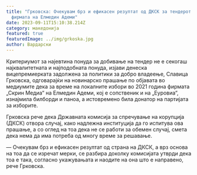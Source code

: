 ```yaml
---
title: "Грковска: Очекувам брз и ефикасен резултат од ДКСК за тендерот на
  фирмата на Елмедин Адеми"
date: 2023-09-11T15:10:38.214Z
category: македонија
featured: true
featuredImage: ../img/grkoska.jpg
author: Вардарски
---
```

<!--StartFragment-->

Критериумот за најевтина понуда за добивање на тендер не е секогаш најквалитетната и најподобната понуда, изјави денеска вицепремиерката задолжена за политики за добро владеење, Славица Грковска, одговарајќи на новинарско прашање по објавата во медиумите дека за време на локалните избори во 2021 година фирмата „Скрин Медиа“ на Елмедин Адеми, кој е сопственик и на „Еуровиа“, изнајмила билборди и паноа, а истовремено била донатор на партијата за изборите.

Грковска рече дека Државната комисија за спречување на корупција (ДКСК) отвора случај, како надлежна институција да го испитува ова прашање, а со оглед на тоа дека не се работи за обемен случај, смета дека нема да има потреба од многу време за решавање.

— Очекувам брз и ефикасен резултат од страна на ДКСК, а врз основа на тоа да се изречат мерки, се разбира доколку комисијата утврди дека тоа е така, согласно укажувањата и наодите на она што е направено, рече Грковска.

<!--EndFragment-->